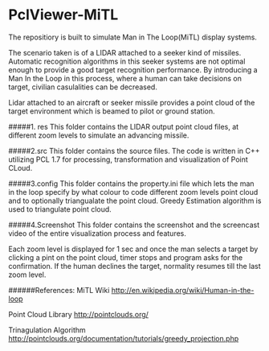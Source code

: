 # PclViewer-MiTL
The repositiory is built to simulate Man in The Loop(MiTL) display systems.

The scenario taken is of a LIDAR attached to a seeker kind of missiles. Automatic recognition algorithms in this seeker systems are not optimal enough to provide a good target recognition performance. By introducing a Man In the Loop in this process, where a human can take decisions on target, civilian casulalities can be decreased.

Lidar attached to an aircraft or seeker missile provides a point cloud of the target environment which is beamed to pilot or ground station.

#####1. res
This folder contains the LIDAR output point cloud files, at different zoom levels to simulate an advancing missile.


#####2.src
This folder contains the source files. The code is written in C++ utilizing PCL 1.7 for processing, transformation and visualization of Point CLoud.


#####3.config
This folder contains the property.ini file which lets the man in the loop specify by what colour to code different zoom levels point cloud and to optionally triangualate the point cloud. Greedy Estimation algorithm is used to triangulate point cloud.


#####4.Screenshot
This folder contains the screenshot and the screencast video of the entire visualization process and features.

Each zoom level is displayed for 1 sec and once the man selects a target by clicking a pint on the point cloud, timer stops and program asks for the confirmation. If the human declines the target, normality resumes till the last zoom level.

######References:
MiTL Wiki http://en.wikipedia.org/wiki/Human-in-the-loop

Point Cloud Library http://pointclouds.org/

Trinagulation Algorithm http://pointclouds.org/documentation/tutorials/greedy_projection.php
